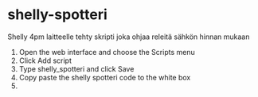 # shelly-spotteri
Shelly 4pm laitteelle tehty skripti joka ohjaa releitä sähkön hinnan mukaan

1. Open the web interface and choose the Scripts menu
2. Click Add script
3. Type shelly_spotteri and click Save
4. Copy paste the shelly spotteri code to the white box
5. 
